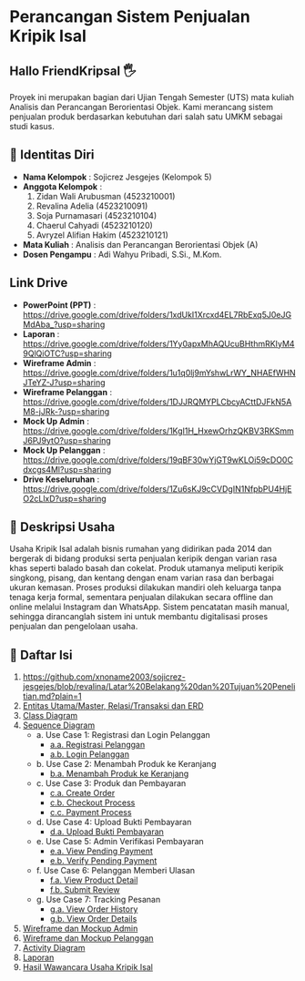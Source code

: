 # Perancangan Sistem Penjualan Kripik Isal 

## Hallo FriendKripsal 🖐
Proyek ini merupakan bagian dari Ujian Tengah Semester (UTS) mata kuliah Analisis dan Perancangan Berorientasi Objek. Kami merancang sistem penjualan produk berdasarkan kebutuhan dari salah satu UMKM sebagai studi kasus.

## 📃 Identitas Diri

- **Nama Kelompok**    : Sojicrez Jesgejes (Kelompok 5)
- **Anggota Kelompok** :
  1. Zidan Wali Arubusman (4523210001)
  2. Revalina Adelia (4523210091)
  3. Soja Purnamasari (4523210104)
  4. Chaerul Cahyadi (4523210120)
  5. Avryzel Alifian Hakim (4523210121)
- **Mata Kuliah**      : Analisis dan Perancangan Berorientasi Objek (A)
- **Dosen Pengampu**   : Adi Wahyu Pribadi, S.Si., M.Kom.

## Link Drive

- **PowerPoint (PPT)**    : https://drive.google.com/drive/folders/1xdUkI1Xrcxd4EL7RbExq5J0eJGMdAba_?usp=sharing
- **Laporan**             : https://drive.google.com/drive/folders/1Yy0apxMhAQUcuBHthmRKIyM49QlQiOTC?usp=sharing
- **Wireframe Admin**     : https://drive.google.com/drive/folders/1u1q0lj9mYshwLrWY_NHAEfWHNJTeYZ-J?usp=sharing
- **Wireframe Pelanggan** : https://drive.google.com/drive/folders/1DJJRQMYPLCbcyACttDJFkN5AM8-jJRk-?usp=sharing
- **Mock Up Admin**       : https://drive.google.com/drive/folders/1KgI1H_HxewOrhzQKBV3RKSmmJ6PJ9ytO?usp=sharing
- **Mock Up Pelanggan**   : https://drive.google.com/drive/folders/19qBF30wYjGT9wKLOi59cDO0Cdxcgs4Ml?usp=sharing
- **Drive Keseluruhan**   : https://drive.google.com/drive/folders/1Zu6sKJ9cCVDgIN1NfpbPU4HjEO2cLlxD?usp=sharing
  
## 📄 Deskripsi Usaha

Usaha Kripik Isal adalah bisnis rumahan yang didirikan pada 2014 dan bergerak di bidang produksi serta penjualan keripik dengan varian rasa khas seperti balado basah dan cokelat. Produk utamanya meliputi keripik singkong, pisang, dan kentang dengan enam varian rasa dan berbagai ukuran kemasan. Proses produksi dilakukan mandiri oleh keluarga tanpa tenaga kerja formal, sementara penjualan dilakukan secara offline dan online melalui Instagram dan WhatsApp. Sistem pencatatan masih manual, sehingga dirancanglah sistem ini untuk membantu digitalisasi proses penjualan dan pengelolaan usaha.

## 📄 Daftar Isi

1. https://github.com/xnoname2003/sojicrez-jesgejes/blob/revalina/Latar%20Belakang%20dan%20Tujuan%20Penelitian.md?plain=1
2. [Entitas Utama/Master, Relasi/Transaksi dan ERD](https://github.com/xnoname2003/sojicrez-jesgejes/blob/chaerul/ERD.md)
3. [Class Diagram](https://github.com/xnoname2003/sojicrez-jesgejes/blob/Zidan-Wali/classdiagram.jpg)
4. [Sequence Diagram](https://github.com/xnoname2003/sojicrez-jesgejes/blob/revalina/Sequence%20Diagram.md)  
    - a. Use Case 1: Registrasi dan Login Pelanggan
        - [a.a. Registrasi Pelanggan](https://github.com/xnoname2003/sojicrez-jesgejes/blob/Zidan-Wali/Registrasi%20Pelanggan.png)  
        - [a.b. Login Pelanggan](https://github.com/xnoname2003/sojicrez-jesgejes/blob/Zidan-Wali/Login%20Pelanggan.png)  
    - b. Use Case 2: Menambah Produk ke Keranjang
        - [b.a. Menambah Produk ke Keranjang](https://github.com/xnoname2003/sojicrez-jesgejes/blob/Zidan-Wali/MenambahProdukkeKeranjang.drawio.png)  
    - c. Use Case 3: Produk dan Pembayaran
        - [c.a. Create Order](https://github.com/xnoname2003/sojicrez-jesgejes/blob/Zidan-Wali/createOrder.drawio.png)  
        - [c.b. Checkout Process](https://github.com/xnoname2003/sojicrez-jesgejes/blob/Zidan-Wali/CheckOutProcess.drawio.png)  
        - [c.c. Payment Process](https://github.com/xnoname2003/sojicrez-jesgejes/blob/Zidan-Wali/PaymentProcess.drawio.png)  
    - d. Use Case 4: Upload Bukti Pembayaran
        - [d.a. Upload Bukti Pembayaran](https://github.com/xnoname2003/sojicrez-jesgejes/blob/Zidan-Wali/UploadBuktiPembayaran.drawio.png)  
    - e. Use Case 5: Admin Verifikasi Pembayaran 
        - [e.a. View Pending Payment](https://github.com/xnoname2003/sojicrez-jesgejes/blob/Zidan-Wali/ViewPendingPayment.drawio.png)  
        - [e.b. Verify Pending Payment](https://github.com/xnoname2003/sojicrez-jesgejes/blob/Zidan-Wali/verifyPendingPayment.drawio.png)  
    - f. Use Case 6: Pelanggan Memberi Ulasan
        - [f.a. View Product Detail](https://github.com/xnoname2003/sojicrez-jesgejes/blob/Zidan-Wali/viewproductdetail.drawio.png)  
        - [f.b. Submit Review](https://github.com/xnoname2003/sojicrez-jesgejes/blob/Zidan-Wali/submitReview.drawio.png)  
    - g. Use Case 7: Tracking Pesanan 
        - [g.a. View Order History](https://github.com/xnoname2003/sojicrez-jesgejes/blob/Zidan-Wali/vieworderHistory.drawio.png)  
        - [g.b. View Order Details](https://github.com/xnoname2003/sojicrez-jesgejes/blob/Zidan-Wali/submitReview.drawio.png)  
5. [Wireframe dan Mockup Admin](https://github.com/xnoname2003/sojicrez-jesgejes/tree/avryzel)
6. [Wireframe dan Mockup Pelanggan](https://github.com/xnoname2003/sojicrez-jesgejes/tree/soja)
7. [Activity Diagram](https://github.com/xnoname2003/sojicrez-jesgejes/blob/chaerul/Activity-Diagram.md)
8. [Laporan](https://github.com/xnoname2003/sojicrez-jesgejes/blob/main/Revisi_UTS_KripikIsal_APBO_A_Kelompok_SojicrezJesgejes_15Mei2025.pdf)
9. [Hasil Wawancara Usaha Kripik Isal](https://github.com/xnoname2003/sojicrez-jesgejes/blob/main/wawancara.md)
